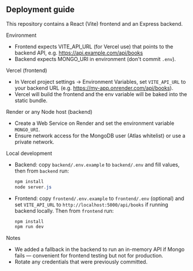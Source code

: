 Deployment guide
----------------

This repository contains a React (Vite) frontend and an Express backend.

Environment
- Frontend expects VITE_API_URL (for Vercel use) that points to the backend API, e.g. https://api.example.com/api/books
- Backend expects MONGO_URI in environment (don't commit `.env`).

Vercel (frontend)
- In Vercel project settings -> Environment Variables, set `VITE_API_URL` to your backend URL (e.g. https://my-app.onrender.com/api/books).
- Vercel will build the frontend and the env variable will be baked into the static bundle.

Render or any Node host (backend)
- Create a Web Service on Render and set the environment variable `MONGO_URI`.
- Ensure network access for the MongoDB user (Atlas whitelist) or use a private network.

Local development
- Backend: copy `backend/.env.example` to `backend/.env` and fill values, then from `backend` run:
  ```powershell
  npm install
  node server.js
  ```

- Frontend: copy `frontend/.env.example` to `frontend/.env` (optional) and set `VITE_API_URL` to `http://localhost:5000/api/books` if running backend locally. Then from `frontend` run:
  ```powershell
  npm install
  npm run dev
  ```

Notes
- We added a fallback in the backend to run an in-memory API if Mongo fails — convenient for frontend testing but not for production.
- Rotate any credentials that were previously committed.
